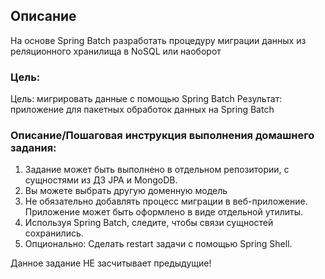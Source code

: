 ## Описание

На основе Spring Batch разработать процедуру миграции данных из реляционного хранилища в NoSQL или наоборот

### Цель:

Цель: мигрировать данные с помощью Spring Batch
Результат: приложение для пакетных обработок данных на Spring Batch

### Описание/Пошаговая инструкция выполнения домашнего задания:


1. Задание может быть выполнено в отдельном репозитории, с сущностями из ДЗ JPA и MongoDB.
2. Вы можете выбрать другую доменную модель
3. Не обязательно добавлять процесс миграции в веб-приложение. Приложение может быть оформлено в виде отдельной утилиты.
4. Используя Spring Batch, следите, чтобы связи сущностей сохранились.
5. Опционально: Сделать restart задачи с помощью Spring Shell.

Данное задание НЕ засчитывает предыдущие!





